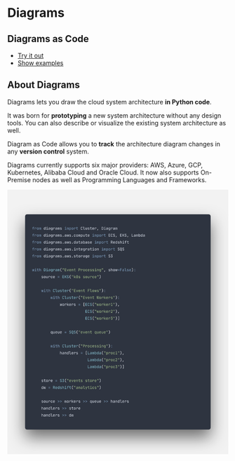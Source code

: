 # Diagrams

## Diagrams as Code

- [Try it out](getting-started/installation.md)
- [Show examples](getting-started/examples.md)


## About Diagrams

Diagrams lets you draw the cloud system architecture **in Python code**.

It was born for **prototyping** a new system architecture without any design tools. You can also describe or visualize the existing system architecture as well.

Diagram as Code allows you to **track** the architecture diagram changes in any **version control** system.

Diagrams currently supports six major providers: AWS, Azure, GCP, Kubernetes, Alibaba Cloud and Oracle Cloud. It now also supports On-Premise nodes as well as Programming Languages and Frameworks.

![event-processing-code](img/event_processing_code.png)
